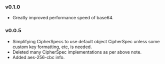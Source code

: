 ### v0.1.0

* Greatly improved performance speed of base64.

### v0.0.5

* Simplifying CipherSpecs to use default object CipherSpec unless some custom key formatting, etc, is needed.
* Deleted many CipherSpec implementations as per above note.
* Added aes-256-cbc info.